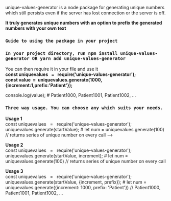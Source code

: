 unique-values-generator is a node package for generating unique numbers which still persists even if the server has lost connection or the server is off.

 <b>It truly generates unique numbers with an option to prefix the generated numbers with your own text</b><br/>



### `Guide to using the package in your project` 
### `In your project directory, run npm install unique-values-generator OR yarn add unique-values-generator`

You can then require it in your file and use it<br/>
<b>const uniquevalues &nbsp; = &nbsp; require('unique-values-generator');</b><br/>
<b>const value  &nbsp;=&nbsp;   uniquevalues.generate(1000,{increment:1,prefix:'Patient'});</b><br/>

console.log(value); # Patient1000, Patient1001, Patient1002, ... 

### `Three way usage. You can choose any which suits your needs.` 
<b>Usage 1</b><br/>
const uniquevalues &nbsp; = &nbsp; require('unique-values-generator');<br/>
 uniquevalues.generate(startValue);  # let num = uniquevalues.generate(100) //  returns series of unique number on every call --> <br/>
 



<b>Usage 2</b><br/>
const uniquevalues &nbsp; = &nbsp; require('unique-values-generator');<br/>
uniquevalues.generate(startValue, increment);  # let num = uniquevalues.generate(100) // returns series of unique number on every call<br/>


<b>Usage 3</b><br/>
const uniquevalues &nbsp; = &nbsp; require('unique-values-generator');<br/>
uniquevalues.generate(startValue, {increment, prefix}); # let num = uniquevalues.generate({increment: 1000, prefix: 'Patient'}) // Patient1000, Patient1001, Patient1002, ... <br/>
